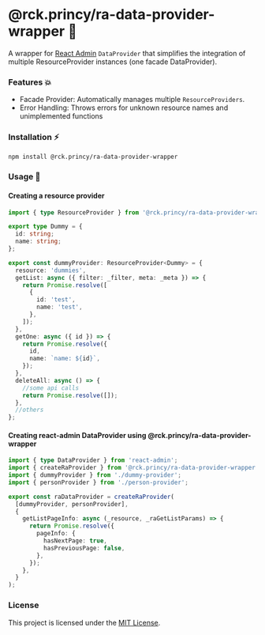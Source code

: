 # @rck.princy/ra-data-provider-wrapper :hammer:

A wrapper for [React Admin](https://github.com/marmelab/react-admin) `DataProvider` that simplifies the integration of multiple ResourceProvider instances (one facade DataProvider).

### Features :collision:

- Facade Provider: Automatically manages multiple `ResourceProviders`.
- Error Handling: Throws errors for unknown resource names and unimplemented functions

### Installation :zap:

```bash
npm install @rck.princy/ra-data-provider-wrapper
```

### Usage :seedling:

#### Creating a resource provider

```typescript
import { type ResourceProvider } from '@rck.princy/ra-data-provider-wrapper';

export type Dummy = {
  id: string;
  name: string;
};

export const dummyProvider: ResourceProvider<Dummy> = {
  resource: 'dummies',
  getList: async ({ filter: _filter, meta: _meta }) => {
    return Promise.resolve([
      {
        id: 'test',
        name: 'test',
      },
    ]);
  },
  getOne: async ({ id }) => {
    return Promise.resolve({
      id,
      name: `name: ${id}`,
    });
  },
  deleteAll: async () => {
    //some api calls
    return Promise.resolve([]);
  },
  //others
};
```

#### Creating react-admin DataProvider using @rck.princy/ra-data-provider-wrapper

```typescript
import { type DataProvider } from 'react-admin';
import { createRaProvider } from '@rck.princy/ra-data-provider-wrapper';
import { dummyProvider } from './dummy-provider';
import { personProvider } from './person-provider';

export const raDataProvider = createRaProvider(
  [dummyProvider, personProvider],
  {
    getListPageInfo: async (_resource, _raGetListParams) => {
      return Promise.resolve({
        pageInfo: {
          hasNextPage: true,
          hasPreviousPage: false,
        },
      });
    },
  }
);
```

### License

This project is licensed under the [MIT License](LICENSE.md).
